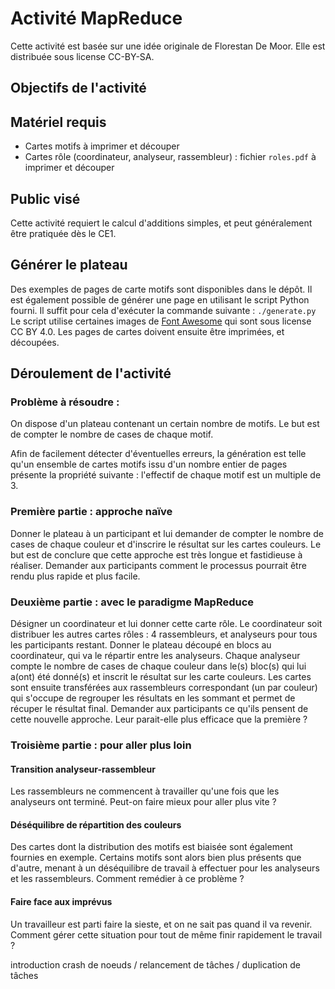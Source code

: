 # Activité MapReduce

Cette activité est basée sur une idée originale de Florestan De Moor.
Elle est distribuée sous license CC-BY-SA.

## Objectifs de l'activité


## Matériel requis

* Cartes motifs à imprimer et découper
* Cartes rôle (coordinateur, analyseur, rassembleur) : fichier `roles.pdf` à imprimer et découper

## Public visé

Cette activité requiert le calcul d'additions simples, et peut généralement être pratiquée dès le CE1.

## Générer le plateau

Des exemples de pages de carte motifs sont disponibles dans le dépôt.
Il est également possible de générer une page en utilisant le script Python fourni.
Il suffit pour cela d'exécuter la commande suivante :
```./generate.py```
Le script utilise certaines images de [Font Awesome](https://fontawesome.com/) qui sont sous license CC BY 4.0.
Les pages de cartes doivent ensuite être imprimées, et découpées.

## Déroulement de l'activité

### Problème à résoudre :

On dispose d'un plateau contenant un certain nombre de motifs. Le but est de compter le nombre de cases de chaque motif.

Afin de facilement détecter d'éventuelles erreurs, la génération est telle qu'un ensemble de cartes motifs issu d'un nombre entier de pages présente la propriété suivante : l'effectif de chaque motif est un multiple de 3.

### Première partie : approche naïve

Donner le plateau à un participant et lui demander de compter le nombre de cases de chaque couleur et d'inscrire le résultat sur les cartes couleurs.
Le but est de conclure que cette approche est très longue et fastidieuse à réaliser.
Demander aux participants comment le processus pourrait être rendu plus rapide et plus facile.

### Deuxième partie : avec le paradigme MapReduce

Désigner un coordinateur et lui donner cette carte rôle.
Le coordinateur soit distribuer les autres cartes rôles : 4 rassembleurs, et analyseurs pour tous les participants restant.
Donner le plateau découpé en blocs au coordinateur, qui va le répartir entre les analyseurs.
Chaque analyseur compte le nombre de cases de chaque couleur dans le(s) bloc(s) qui lui a(ont) été donné(s) et inscrit le résultat sur les carte couleurs.
Les cartes sont ensuite transférées aux rassembleurs correspondant (un par couleur) qui s'occupe de regrouper les résultats en les sommant et permet de récuper le résultat final.
Demander aux participants ce qu'ils pensent de cette nouvelle approche. Leur parait-elle plus efficace que la première ?

### Troisième partie : pour aller plus loin

#### Transition analyseur-rassembleur

Les rassembleurs ne commencent à travailler qu'une fois que les analyseurs ont terminé. Peut-on faire mieux pour aller plus vite ?

#### Déséquilibre de répartition des couleurs

Des cartes dont la distribution des motifs est biaisée sont également fournies en exemple.
Certains motifs sont alors bien plus présents que d'autre, menant à un déséquilibre de travail à effectuer pour les analyseurs et les rassembleurs.
Comment remédier à ce problème ?

#### Faire face aux imprévus

Un travailleur est parti faire la sieste, et on ne sait pas quand il va revenir. Comment gérer cette situation pour tout de même finir rapidement le travail ?

introduction crash de noeuds / relancement de tâches / duplication de tâches

